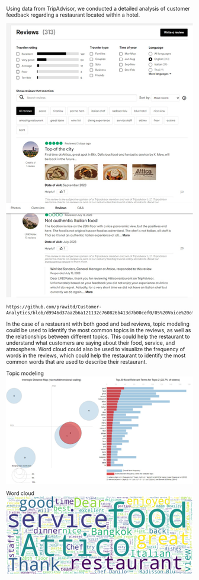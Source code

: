 Using data from TripAdvisor, we conducted a detailed analysis of customer feedback regarding a restaurant located within a hotel.

![Alt text](https://github.com/prawitd/Customer-Analytics/blob/137b545e343564190d27a0d233547246ef37f275/05%20Voice%20of%20Customers/tripadvisor.jpeg)



```
https://github.com/prawitd/Customer-Analytics/blob/d9946d37aa2b6a121132c760826b413d7b00cef0/05%20Voice%20of%20Customers/Web_Scraping.ipynb
```

In the case of a restaurant with both good and bad reviews, topic modeling could be used to identify the most common topics in the reviews, as well as the relationships between different topics. This could help the restaurant to understand what customers are saying about their food, service, and atmosphere. Word cloud could also be used to visualize the frequency of words in the reviews, which could help the restaurant to identify the most common words that are used to describe their restaurant.

Topic modeling
![Alt text](https://github.com/prawitd/Customer-Analytics/blob/137b545e343564190d27a0d233547246ef37f275/05%20Voice%20of%20Customers/voc-topicmodeling.jpeg)


Word cloud
![Alt text](https://github.com/prawitd/Customer-Analytics/blob/137b545e343564190d27a0d233547246ef37f275/05%20Voice%20of%20Customers/voc-wordcloud.png)